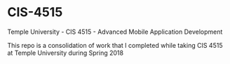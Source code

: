 # CIS-4515
Temple University - CIS 4515 - Advanced Mobile Application Development

This repo is a consolidation of work that I completed while taking CIS 4515 at Temple University during Spring 2018
